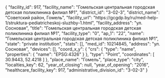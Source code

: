 {
    "facility_id": 917,
    "facility_name": "Гомельская центральная городская детская поликлиника филиал №1",
    "district_id": "3-02-3",
    "district_name": "Советский район, Гомель",
    "facility_url": "https:\/\/gcgdp.by\/ru\/med-help-1\/struktura-pediatricheskoj-sluzhby-1.html",
    "facility_address": "ул. Сосновая",
    "title": "Гомельская центральная городская детская поликлиника филиал №1",
    "facility_type": "0",
    "ap_1": "22",
    "name": "Гомельская центральная городская детская поликлиника филиал №1",
    "state": "private institution",
    "stats": [],
    "med_id": 10214845,
    "address": "ул. Сосновая",
    "devices": [],
    "coord_x_y": {
        "crs": {
            "type": "name",
            "properties": {
                "name": "EPSG:4326"
            }
        },
        "type": "Point",
        "coordinates": [
            30.9443,
            52.4218
        ]
    },
    "place_name": "Гомель",
    "place_type": "city",
    "localties_key": 62,
    "year_of_closing": null,
    "year_of_opening": "2016",
    "healthcare_facility_key": 917,
    "administrative_division_id": "3-02-3"
}